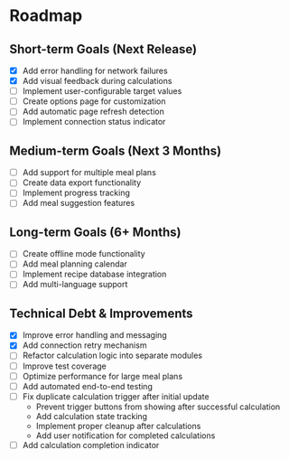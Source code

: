 # Roadmap

## Short-term Goals (Next Release)
- [x] Add error handling for network failures
- [x] Add visual feedback during calculations
- [ ] Implement user-configurable target values
- [ ] Create options page for customization
- [ ] Add automatic page refresh detection
- [ ] Implement connection status indicator

## Medium-term Goals (Next 3 Months)
- [ ] Add support for multiple meal plans
- [ ] Create data export functionality
- [ ] Implement progress tracking
- [ ] Add meal suggestion features

## Long-term Goals (6+ Months)
- [ ] Create offline mode functionality
- [ ] Add meal planning calendar
- [ ] Implement recipe database integration
- [ ] Add multi-language support

## Technical Debt & Improvements
- [x] Improve error handling and messaging
- [x] Add connection retry mechanism
- [ ] Refactor calculation logic into separate modules
- [ ] Improve test coverage
- [ ] Optimize performance for large meal plans
- [ ] Add automated end-to-end testing
- [ ] Fix duplicate calculation trigger after initial update
  - Prevent trigger buttons from showing after successful calculation
  - Add calculation state tracking
  - Implement proper cleanup after calculations
  - Add user notification for completed calculations
- [ ] Add calculation completion indicator
